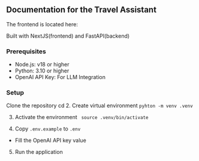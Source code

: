 ## Documentation for the Travel Assistant

The frontend is located here:


Built with NextJS(frontend) and FastAPI(backend)

### Prerequisites
- Node.js: v18 or higher
- Python: 3.10 or higher
- OpenAI API Key: For LLM Integration

### Setup
Clone the repository
cd
2. Create virtual environment
  ```pyhton -m venv .venv```

3. Activate the environment
  ``` source .venv/bin/activate```

4. Copy `.env.example` to `.env`
  - Fill the OpenAI API key value

5. Run the application
